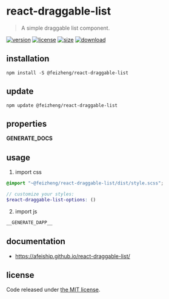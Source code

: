 # react-draggable-list
> A simple draggable list component.

[![version][version-image]][version-url]
[![license][license-image]][license-url]
[![size][size-image]][size-url]
[![download][download-image]][download-url]

## installation
```shell
npm install -S @feizheng/react-draggable-list
```

## update
```shell
npm update @feizheng/react-draggable-list
```

## properties
__GENERATE_DOCS__

## usage
1. import css
  ```scss
  @import "~@feizheng/react-draggable-list/dist/style.scss";

  // customize your styles:
  $react-draggable-list-options: ()
  ```
2. import js
  ```js
__GENERATE_DAPP__
  ```

## documentation
- https://afeiship.github.io/react-draggable-list/


## license
Code released under [the MIT license](https://github.com/afeiship/react-draggable-list/blob/master/LICENSE.txt).

[version-image]: https://img.shields.io/npm/v/@feizheng/react-draggable-list
[version-url]: https://npmjs.org/package/@feizheng/react-draggable-list

[license-image]: https://img.shields.io/npm/l/@feizheng/react-draggable-list
[license-url]: https://github.com/afeiship/react-draggable-list/blob/master/LICENSE.txt

[size-image]: https://img.shields.io/bundlephobia/minzip/@feizheng/react-draggable-list
[size-url]: https://github.com/afeiship/react-draggable-list/blob/master/dist/react-draggable-list.min.js

[download-image]: https://img.shields.io/npm/dm/@feizheng/react-draggable-list
[download-url]: https://www.npmjs.com/package/@feizheng/react-draggable-list
